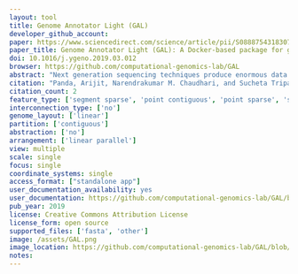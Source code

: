 ```yaml
---
layout: tool 
title: Genome Annotator Light (GAL)
developer_github_account: 
paper: https://www.sciencedirect.com/science/article/pii/S0888754318307006
paper_title: Genome Annotator Light (GAL): A Docker-based package for genome analysis and visualization
doi: 10.1016/j.ygeno.2019.03.012
browser: https://github.com/computational-genomics-lab/GAL
abstract: "Next generation sequencing techniques produce enormous data but its analysis and visualization remains a big challenge. To address this, we have developed Genome Annotator Light(GAL), a Docker based package for genome analysis and data visualization. GAL integrated several existing tools and in-house programs inside a Docker Container for systematic analysis and visualization of genomes through web browser. GAL takes varieties of input types ranging from raw Fasta files to fully annotated files, processes them through a standard annotation pipeline and visualizes on a web browser. Comparative genomic analysis is performed automatically within a given taxonomic class. GAL creates interactive genome browser with clickable genomic feature tracks; local BLAST-able database; query page, on-fly downstream data analysis using EMBOSS etc. Overall, GAL is an extremely convenient, portable and platform independent. Fully integrated web-resources can be easily created and deployed, e.g. www.eumicrobedb.org/cglab, for our in-house genomes. GAL is freely available at https://hub.docker.com/u/cglabiicb/."
citation: "Panda, Arijit, Narendrakumar M. Chaudhari, and Sucheta Tripathy. Genome Annotator Light (GAL): A Docker-based package for genome analysis and visualization. Genomics 112.1 (2020): 127-134."
citation_count: 2
feature_type: ['segment sparse', 'point contiguous', 'point sparse', 'segment contiguous']
interconnection_type: ['no']
genome_layout: ['linear']
partition: ['contiguous']
abstraction: ['no']
arrangement: ['linear parallel']
view: multiple
scale: single
focus: single
coordinate_systems: single
access_format: ["standalone app"]
user_documentation_availability: yes
user_documentation: https://github.com/computational-genomics-lab/GAL/blob/master/User_Guide_Latest.pdf
pub_year: 2019
license: Creative Commons Attribution License
license_form: open source
supported_files: ['fasta', 'other']
image: /assets/GAL.png
image_location: https://github.com/computational-genomics-lab/GAL/blob/master/User_Guide_Latest.pdf
notes: 
---
```

